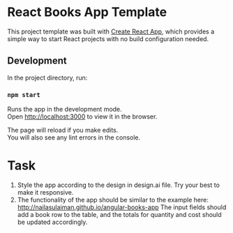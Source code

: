 # React Books App Template

This project template was built with [Create React App](https://github.com/facebookincubator/create-react-app), which provides a simple way to start React projects with no build configuration needed.

## Development

In the project directory, run:

### `npm start`

Runs the app in the development mode.<br>
Open [http://localhost:3000](http://localhost:3000) to view it in the browser.

The page will reload if you make edits.<br>
You will also see any lint errors in the console.




# Task
1. Style the app according to the design in design.ai file. Try your best to make it responsive.
2. The functionality of the app should be similar to the example here: http://nailasulaiman.github.io/angular-books-app
   The input fields should add a book row to the table, and the totals for quantity and cost should be updated accordingly.
